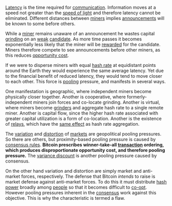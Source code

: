 [Latency](Glossary#latency) is the time required for [communication](Glossary#communication). Information moves at a speed not greater than the [speed of light](https://en.wikipedia.org/wiki/Speed_of_light) and therefore latency cannot be eliminated. Different distances between [miners](Glossary#miner) implies [announcements](Glossary#announcement) will be known to some before others.

While a [miner](Glossary#miner) remains unaware of an announcement he wastes capital [grinding](Glossary#grind) on an [weak](Glossary#weak) [candidate](Glossary#candidate). As more time passes it becomes exponentially less likely that the miner will be [rewarded](Glossary#reward) for the candidate. Miners therefore compete to see announcements before other miners, as this reduces [opportunity cost](https://en.wikipedia.org/wiki/Opportunity_cost).

If we were to disperse miners with equal [hash rate](Glossary#hash-rate) at equidistant points around the Earth they would experience the same average latency. Yet due to the financial benefit of reduced latency, they would tend to move closer to each other. This force is [pooling](Glossary#pooling) pressure, and manifests in several ways.

One manifestation is geographic, where independent miners become physically closer together. Another is cooperative, where formerly-independent miners join forces and co-locate grinding. Another is virtual, where miners become [grinders](Glossary#grinder) and aggregate hash rate to a single remote miner. Another is capital flow, since the higher hash rate associated with greater capital utilization is a form of co-location. Another is the existence of [relays](Glossary#relay), which have the [same effect](Relay-Fallacy) as hash rate aggregation.

The [variation](Glossary#variation) and [distortion](Glossary#distortion) of [markets](Glossary#market) are geopolitical pooling pressures. So there are others, but proximity-based pooling pressure is caused by [consensus rules](Glossary#consensus-rules). **Bitcoin prescribes winner-take-all [transaction](Glossary#transaction) ordering, which produces disproportionate opportunity cost, and therefore pooling pressure.** The [variance discount](Variance-Discount-Flaw) is another pooling pressure caused by consensus.

On the other hand variation and distortion are simply market and anti-market forces, respectively. The defense that Bitcoin *intends* to raise is market defense against anti-market forces. To do this it must distribute [hash power](Glossary#hash-power) broadly among [people](Glossary#person) so that it becomes difficult to [co-opt](Glossary#co-option). However pooling pressures inherent in the [consensus](Glossary#consensus) work against this objective. This is why the characteristic is termed a flaw.

